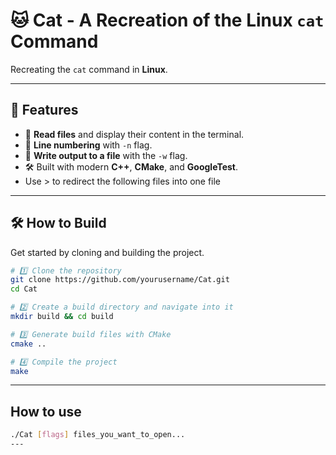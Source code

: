 # 🐱 Cat - A Recreation of the Linux `cat` Command  

Recreating the `cat` command in **Linux**.

---

## 🚀 Features
- 📖 **Read files** and display their content in the terminal.
- 🔢 **Line numbering** with `-n` flag.
- 📝 **Write output to a file** with the `-w` flag.
- 🛠️ Built with modern **C++**, **CMake**, and **GoogleTest**.
- Use > to redirect the following files into one file

---

## 🛠️ How to Build
Get started by cloning and building the project.

```sh
# 1️⃣ Clone the repository
git clone https://github.com/yourusername/Cat.git
cd Cat

# 2️⃣ Create a build directory and navigate into it
mkdir build && cd build

# 3️⃣ Generate build files with CMake
cmake ..

# 4️⃣ Compile the project
make

```
---

## How to use
```sh
./Cat [flags] files_you_want_to_open...
---

